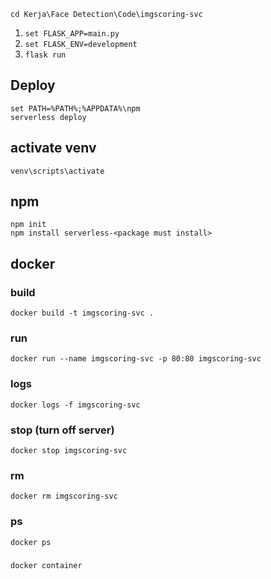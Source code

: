 ```
cd Kerja\Face Detection\Code\imgscoring-svc
```

1. `set FLASK_APP=main.py`
2. `set FLASK_ENV=development`
3. `flask run`

## Deploy

    set PATH=%PATH%;%APPDATA%\npm
    serverless deploy

## activate venv

    venv\scripts\activate

## npm 

    npm init 
    npm install serverless-<package must install>

## docker 

### build 

    docker build -t imgscoring-svc .

### run 

    docker run --name imgscoring-svc -p 80:80 imgscoring-svc

### logs 

    docker logs -f imgscoring-svc

### stop (turn off server)

    docker stop imgscoring-svc
### rm 

    docker rm imgscoring-svc

### ps

    docker ps

### 

    docker container 